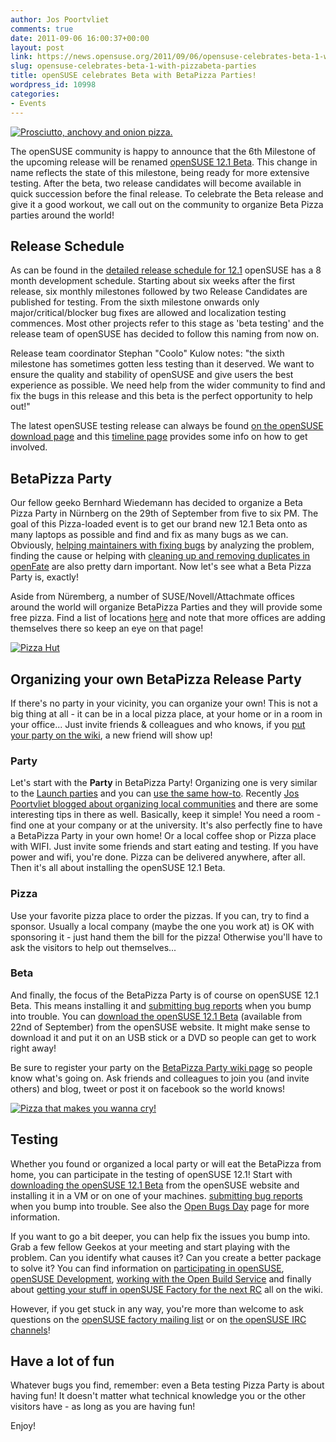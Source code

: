 ```yaml
---
author: Jos Poortvliet
comments: true
date: 2011-09-06 16:00:37+00:00
layout: post
link: https://news.opensuse.org/2011/09/06/opensuse-celebrates-beta-1-with-pizzabeta-parties/
slug: opensuse-celebrates-beta-1-with-pizzabeta-parties
title: openSUSE celebrates Beta with BetaPizza Parties!
wordpress_id: 10998
categories:
- Events
---
```


[![Prosciutto, anchovy and onion pizza.](//farm1.static.flickr.com/248/459381964_4d7141d15f_m.jpg)](//www.flickr.com/photos/giovannijl-s_photohut/459381964/)

The openSUSE community is happy to announce that the 6th Milestone of the upcoming release will be renamed [openSUSE 12.1 Beta](//en.opensuse.org/Portal:12.1). This change in name reflects the state of this milestone, being ready for more extensive testing. After the beta, two release candidates will become available in quick succession before the final release. To celebrate the Beta release and give it a good workout, we call out on the community to organize Beta Pizza parties around the world!
<!-- more -->


## Release Schedule


As can be found in the [detailed release schedule for 12.1](//www.suse.de/~coolo/opensuse_12.1/) openSUSE has a 8 month development schedule. Starting about six weeks after the first release, six monthly milestones followed by two Release Candidates are published for testing. From the sixth milestone onwards only major/critical/blocker bug fixes are allowed and localization testing commences. Most other projects refer to this stage as 'beta testing' and the release team of openSUSE has decided to follow this naming from now on.

Release team coordinator Stephan "Coolo" Kulow notes: "the sixth milestone has sometimes gotten less testing than it deserved. We want to ensure the quality and stability of openSUSE and give users the best experience as possible. We need help from the wider community to find and fix the bugs in this release and this beta is the perfect opportunity to help out!"

The latest openSUSE testing release can always be found [on the openSUSE download page](//software.opensuse.org/developer) and this [timeline page](//simile.mit.edu/shelf/OpenSUSE_release_cycle/openSUSE_12.1_Beta_1_release) provides some info on how to get involved.


## BetaPizza Party


Our fellow geeko Bernhard Wiedemann has decided to organize a Beta Pizza Party in Nürnberg on the 29th of September from five to six PM. The goal of this Pizza-loaded event is to get our brand new 12.1 Beta onto as many laptops as possible and find and fix as many bugs as we can. Obviously, [helping maintainers with fixing bugs](//en.opensuse.org/openSUSE:How_to_contribute_to_Factory) by analyzing the problem, finding the cause or helping with [cleaning up and removing duplicates in openFate](//en.opensuse.org/openSUSE:Openfate_screening) are also pretty darn important. Now let's see what a Beta Pizza Party is, exactly!

Aside from Nüremberg, a number of SUSE/Novell/Attachmate offices around the world will organize BetaPizza Parties and they will provide some free pizza. Find a list of locations [here](//en.opensuse.org/openSUSE:BetaPizzaParty) and note that more offices are adding themselves there so keep an eye on that page!

[![Pizza Hut](//farm5.static.flickr.com/4053/4225166405_bb5ab44c29_m.jpg)](//www.flickr.com/photos/ferret111/4225166405/)


## Organizing your own BetaPizza Release Party


If there's no party in your vicinity, you can organize your own! This is not a big thing at all - it can be in a local pizza place, at your home or in a room in your office... Just invite friends & colleagues and who knows, if you [put your party on the wiki](//en.opensuse.org/openSUSE:BetaPizzaParty), a new friend will show up!


### Party


Let's start with the **Party** in BetaPizza Party! Organizing one is very similar to the [Launch parties](//en.opensuse.org/openSUSE:Launch_party_HOWTO) and you can [use the same how-to](//en.opensuse.org/openSUSE:Launch_party_HOWTO). Recently [Jos Poortvliet blogged about organizing local communities](//blog.jospoortvliet.com/2011/08/10-steps-to-building-local-community.html) and there are some interesting tips in there as well. Basically, keep it simple! You need a room - find one at your company or at the university. It's also perfectly fine to have a BetaPizza Party in your own home! Or a local coffee shop or Pizza place with WIFI. Just invite some friends and start eating and testing. If you have power and wifi, you're done. Pizza can be delivered anywhere, after all. Then it's all about installing the openSUSE 12.1 Beta.


### Pizza


Use your favorite pizza place to order the pizzas. If you can, try to find a sponsor. Usually a local company (maybe the one you work at) is OK with sponsoring it - just hand them the bill for the pizza! Otherwise you'll have to ask the visitors to help out themselves...


### Beta


And finally, the focus of the BetaPizza Party is of course on openSUSE 12.1 Beta. This means installing it and [submitting bug reports](//en.opensuse.org/openSUSE:Submitting_bug_reports) when you bump into trouble. You can [download the openSUSE 12.1 Beta](//software.opensuse.org/developer) (available from 22nd of September) from the openSUSE website. It might make sense to download it and put it on an USB stick or a DVD so people can get to work right away!

Be sure to register your party on the [BetaPizza Party wiki page](//en.opensuse.org/openSUSE:BetaPizzaParty) so people know what's going on. Ask friends and colleagues to join you (and invite others) and blog, tweet or post it on facebook so the world knows!

[![Pizza that makes you wanna cry!](//farm2.static.flickr.com/1227/597174047_3eb1429c8b_m.jpg)](//www.flickr.com/photos/57231735@N00/597174047/)


## Testing


Whether you found or organized a local party or will eat the BetaPizza from home, you can participate in the testing of openSUSE 12.1! Start with [downloading the openSUSE 12.1 Beta](//software.opensuse.org/developer) from the openSUSE website and installing it in a VM or on one of your machines. [submitting bug reports](//en.opensuse.org/openSUSE:Submitting_bug_reports) when you bump into trouble. See also the [Open Bugs Day](//en.opensuse.org/openSUSE:Open-Bugs-Day) page for more information.

If you want to go a bit deeper, you can help fix the issues you bump into. Grab a few fellow Geekos at your meeting and start playing with the problem. Can you identify what causes it? Can you create a better package to solve it? You can find information on [participating in openSUSE](//en.opensuse.org/Portal:How_to_participate), [openSUSE Development](//en.opensuse.org/Portal:Development), [working with the Open Build Service](//en.opensuse.org/Portal:Build_Service) and finally about [getting your stuff in openSUSE Factory for the next RC](//en.opensuse.org/openSUSE:How_to_contribute_to_Factory) all on the wiki.

However, if you get stuck in any way, you're more than welcome to ask questions on the [openSUSE factory mailing list](//lists.opensuse.org/opensuse-factory) or on [the openSUSE IRC channels](//en.opensuse.org/openSUSE:Communication_channels#Instant_chat_.28IRC.29)!


## Have a lot of fun


Whatever bugs you find, remember: even a Beta testing Pizza Party is about having fun! It doesn't matter what technical knowledge you or the other visitors have - as long as you are having fun!

Enjoy!
